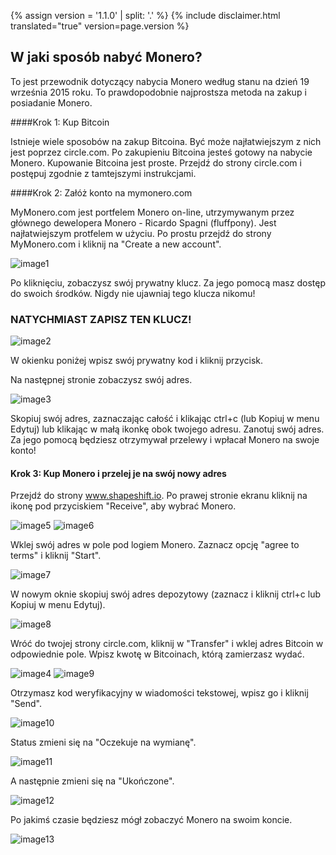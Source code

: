 {% assign version = '1.1.0' | split: '.' %}
{% include disclaimer.html translated="true" version=page.version %}
## W jaki sposób nabyć Monero?

To jest przewodnik dotyczący nabycia Monero według stanu na dzień 19 września 2015 roku. To prawdopodobnie najprostsza metoda na zakup i posiadanie Monero.

####Krok 1: Kup Bitcoin

Istnieje wiele sposobów na zakup Bitcoina. Być może najłatwiejszym z nich jest poprzez circle.com. Po zakupieniu Bitcoina jesteś gotowy na nabycie Monero. Kupowanie Bitcoina jest proste. Przejdź do strony circle.com i postępuj zgodnie z tamtejszymi instrukcjami.

####Krok 2: Załóż konto na mymonero.com

MyMonero.com jest portfelem Monero on-line, utrzymywanym przez głównego dewelopera Monero - Ricardo Spagni (fluffpony). Jest najłatwiejszym protfelem w użyciu. Po prostu przejdź do strony MyMonero.com i kliknij na "Create a new account".

![image1](https://github.com/luuul/monero-site/blob/master/knowledge-base/user-guides/png/easiest_way/01.png)

Po kliknięciu, zobaczysz swój prywatny klucz. Za jego pomocą masz dostęp do swoich środków. Nigdy nie ujawniaj tego klucza nikomu!

### NATYCHMIAST ZAPISZ TEN KLUCZ!

![image2](https://github.com/luuul/monero-site/blob/master/knowledge-base/user-guides/png/easiest_way/02.png)

W okienku poniżej wpisz swój prywatny kod i kliknij przycisk.

Na następnej stronie zobaczysz swój adres.

![image3](https://github.com/luuul/monero-site/blob/master/knowledge-base/user-guides/png/easiest_way/03.png)

Skopiuj swój adres, zaznaczając całość i klikając ctrl+c (lub Kopiuj w menu Edytuj) lub klikając w małą ikonkę obok twojego adresu. Zanotuj swój adres. Za jego pomocą będziesz otrzymywał przelewy i wpłacał Monero na swoje konto!

#### Krok 3: Kup Monero i przelej je na swój nowy adres

Przejdź do strony www.shapeshift.io. Po prawej stronie ekranu kliknij na ikonę pod przyciskiem "Receive", aby wybrać Monero.

![image5](https://github.com/luuul/monero-site/blob/master/knowledge-base/user-guides/png/easiest_way/05.png)
![image6](https://github.com/luuul/monero-site/blob/master/knowledge-base/user-guides/png/easiest_way/06.png)

Wklej swój adres w pole pod logiem Monero. Zaznacz opcję "agree to terms" i kliknij "Start".

![image7](https://github.com/luuul/monero-site/blob/master/knowledge-base/user-guides/png/easiest_way/07.png)

W nowym oknie skopiuj swój adres depozytowy (zaznacz i kliknij ctrl+c lub Kopiuj w menu Edytuj).

![image8](https://github.com/luuul/monero-site/blob/master/knowledge-base/user-guides/png/easiest_way/08.png)

Wróć do twojej strony circle.com, kliknij w "Transfer" i wklej adres Bitcoin w odpowiednie pole. Wpisz kwotę w Bitcoinach, którą zamierzasz wydać.

![image4](https://github.com/luuul/monero-site/blob/master/knowledge-base/user-guides/png/easiest_way/04.png)
![image9](https://github.com/luuul/monero-site/blob/master/knowledge-base/user-guides/png/easiest_way/09.png)

Otrzymasz kod weryfikacyjny w wiadomości tekstowej, wpisz go i kliknij "Send".

![image10](https://github.com/luuul/monero-site/blob/master/knowledge-base/user-guides/png/easiest_way/10.png)

Status zmieni się na "Oczekuje na wymianę".

![image11](https://github.com/luuul/monero-site/blob/master/knowledge-base/user-guides/png/easiest_way/11.png)

A następnie zmieni się na "Ukończone".

![image12](https://github.com/luuul/monero-site/blob/master/knowledge-base/user-guides/png/easiest_way/12.png)

Po jakimś czasie będziesz mógł zobaczyć Monero na swoim koncie.

![image13](https://github.com/luuul/monero-site/blob/master/knowledge-base/user-guides/png/easiest_way/13.png)
